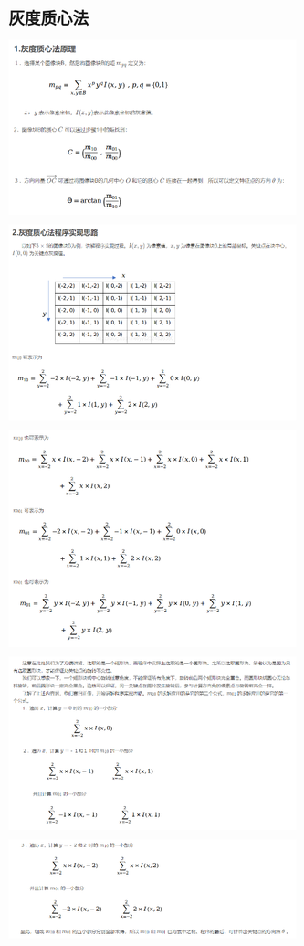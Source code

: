 # 灰度质心法 

![](media/GetImage19.png)

![](media/GetImage20.png)

![](media/GetImage21.png)

![](media/GetImage22.png)

![](media/GetImage23.png)